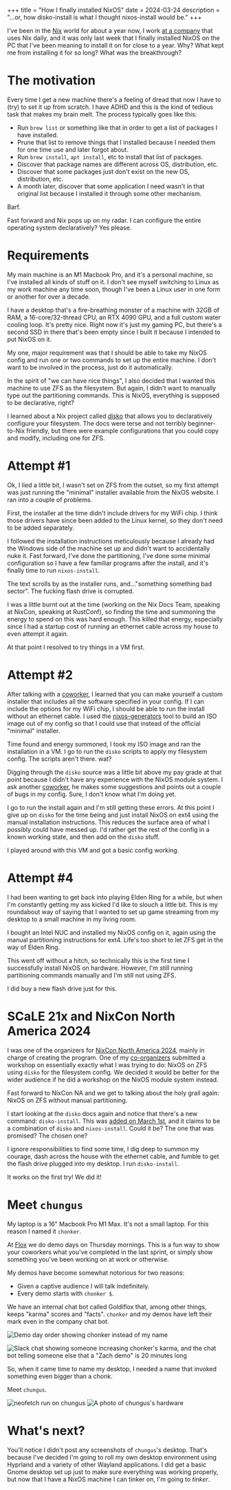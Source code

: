+++
title = "How I finally installed NixOS"
date = 2024-03-24
description = "...or, how disko-install is what I thought nixos-install would be."
+++

I've been in the [Nix](https://nixos.org) world for about a year now,
I work [at a company](https://flox.dev) that uses Nix daily,
and it was only last week that I finally installed NixOS on the PC that I've
been meaning to install it on for close to a year.
Why? 
What kept me from installing it for so long?
What was the breakthrough?

# The motivation

Every time I get a new machine there's a feeling of dread that now I have to
(try) to set it up from scratch.
I have ADHD and this is the kind of tedious task that makes my brain melt.
The process typically goes like this:
- Run `brew list` or something like that in order to get a list of packages I
  have installed.
- Prune that list to remove things that I installed because I needed them for
  one time use and later forgot about.
- Run `brew install`, `apt install`, etc to install that list of packages.
- Discover that package names are different across OS, distribution, etc.
- Discover that some packages just don't exist on the new OS, distribution, etc.
- A month later, discover that some application I need wasn't in that original
  list because I installed it through some other mechanism.

Barf.

Fast forward and Nix pops up on my radar.
I can configure the entire operating system declaratively?
Yes please.

# Requirements
My main machine is an M1 Macbook Pro,
and it's a personal machine,
so I've installed all kinds of stuff on it.
I don't see myself switching to Linux as my work machine any time soon,
though I've been a Linux user in one form or another for over a decade.

I have a desktop that's a fire-breathing monster of a machine with 32GB of RAM,
a 16-core/32-thread CPU,
an RTX 4090 GPU,
and a full custom water cooling loop.
It's pretty nice.
Right now it's just my gaming PC,
but there's a second SSD in there that's been empty since I built it because
I intended to put NixOS on it.

My one, major requirement was that I should be able to take my NixOS config
and run one or two commands to set up the entire machine.
I don't want to be involved in the process, just do it automatically.

In the spirit of "we can have nice things",
I also decided that I wanted this machine to use ZFS as the filesystem.
But again, I didn't want to manually type out the partitioning commands.
This is NixOS, everything is supposed to be declarative, right?

I learned about a Nix project called
[disko](https://github.com/nix-community/disko)
that allows you to declaratively configure your filesystem.
The docs were terse and not terribly beginner-to-Nix friendly,
but there were example configurations that you could copy and modify,
including one for ZFS.

# Attempt #1

Ok, I lied a little bit,
I wasn't set on ZFS from the outset,
so my first attempt was just running the "minimal" installer available from the
NixOS website.
I ran into a couple of problems.

First, the installer at the time didn't include drivers for my WiFi chip.
I think those drivers have since been added to the Linux kernel,
so they don't need to be added separately.

I followed the installation instructions meticulously because I already had the
Windows side of the machine set up and didn't want to accidentally nuke it.
Fast forward, I've done the partitioning,
I've done some minimal configuration so I have a few familiar programs after
the install,
and it's finally time to run `nixos-install`.

The text scrolls by as the installer runs,
and..."something something bad sector".
The fucking flash drive is corrupted.

I was a little burnt out at the time
(working on the Nix Docs Team, speaking at NixCon, speaking at RustConf),
so finding the time and summoning the energy to spend on this was hard enough.
This killed that energy, especially since I had a startup cost of running
an ethernet cable across my house to even attempt it again.

At that point I resolved to try things in a VM first.

# Attempt #2

After talking with a [coworker](https://github.com/bryanhonof),
I learned that you can make yourself a custom installer that includes all the
software specified in your config.
If I can include the options for my WiFi chip,
I should be able to run the install without an ethernet cable.
I used the [nixos-generators](https://github.com/nix-community/nixos-generators)
tool to build an ISO image out of my config so that I could use that instead of
the official "minimal" installer.

Time found and energy summoned,
I took my ISO image and ran the installation in a VM.
I go to run the `disko` scripts to apply my filesystem config.
The scripts aren't there.
wat?

Digging through the `disko` source was a little bit above my pay grade at that
point because I didn't have any experience with the NixOS module system.
I ask another [coworker](https://github.com/tomberek),
he makes some suggestions and points out a couple of bugs in my config.
Sure, I don't know what I'm doing yet.

I go to run the install again and I'm still getting these errors.
At this point I give up on `disko` for the time being and just install NixOS
on ext4 using the manual installation instructions.
This reduces the surface area of what I possibly could have messed up.
I'd rather get the rest of the config in a known working state,
and then add on the `disko` stuff.

I played around with this VM and got a basic config working.

# Attempt #4

I had been wanting to get back into playing Elden Ring for a while,
but when I'm constantly getting my ass kicked I'd like to slouch a little bit.
This is my roundabout way of saying that I wanted to set up game streaming from
my desktop to a small machine in my living room.

I bought an Intel NUC and installed my NixOS config on it,
again using the manual partitioning instructions for ext4.
Life's too short to let ZFS get in the way of Elden Ring.

This went off without a hitch,
so technically this is the first time I successfully install NixOS on hardware.
However, I'm still running partitioning commands manually and I'm still not
using ZFS.

I did buy a new flash drive just for this.

# SCaLE 21x and NixCon North America 2024

I was one of the organizers for
[NixCon North America 2024](https://2024-na.nixcon.org/),
mainly in charge of creating the program.
One of my [co-organizers](https://github.com/djacu) submitted a workshop on
essentially exactly what I was trying to do: NixOS on ZFS using `disko` for the
filesystem config.
We decided it would be better for the wider audience if he did a workshop on the
NixOS module system instead.

Fast forward to NixCon NA and we get to talking about the holy grail again:
NixOS on ZFS without manual partitioning.

I start looking at the `disko` docs again and notice that there's a new command:
`disko-install`.
This was [added on March 1st](https://github.com/nix-community/disko/pull/548),
and it claims to be a combination of `disko` and `nixos-install`.
Could it be?
The one that was promised?
The chosen one?

I ignore responsibilities to find some time, I dig deep to summon my courage,
dash across the house with the ethernet cable,
and fumble to get the flash drive plugged into my desktop.
I run `disko-install`.

It works on the first try!
We did it!

# Meet `chungus`

My laptop is a 16" Macbook Pro M1 Max.
It's not a small laptop.
For this reason I named it `chonker`.

At [Flox](https://flox.dev) we do demo days on Thursday mornings.
This is a fun way to show your coworkers what you've completed in the last
sprint,
or simply show something you've been working on at work or otherwise.

My demos have become somewhat notorious for two reasons:
- Given a captive audience I will talk indefinitely.
- Every demo starts with `chonker $`.

We have an internal chat bot called Goldiflox that,
among other things,
keeps "karma" scores and "facts".
`chonker` and my demos have left their mark even in the company chat bot.

![Demo day order showing chonker instead of my name](/images/installing-nixos/chonker-demo-order.png)

![Slack chat showing someone increasing chonker's karma, and the chat bot telling someone else that a "Zach demo" is 20 minutes long](/images/installing-nixos/chonker-karma.png)

So, when it came time to name my desktop,
I needed a name that invoked something even bigger than a chonk.

Meet `chungus`.

![neofetch run on chungus](/images/installing-nixos/chungus-neofetch.png)
![A photo of chungus's hardware](/images/installing-nixos/chungus.jpeg)

# What's next?

You'll notice I didn't post any screenshots of `chungus`'s desktop.
That's because I've decided I'm going to roll my own desktop environment using
Hyprland and a variety of other Wayland applications.
I did get a basic Gnome desktop set up just to make sure everything was working
properly,
but now that I have a NixOS machine I can tinker on,
I'm going to _tinker_.
